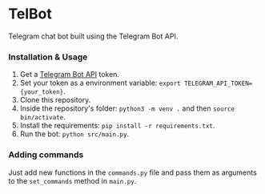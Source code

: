 # TelBot

Telegram chat bot built using the Telegram Bot API.

### Installation & Usage

1. Get a [Telegram Bot API](https://core.telegram.org/bots/api) token.
2. Set your token as a environment variable: `export TELEGRAM_API_TOKEN={your_token}`.
3. Clone this repository.
4. Inside the repository's folder: `python3 -m venv .` and then `source bin/activate`.
5. Install the requirements: `pip install -r requirements.txt`.
6. Run the bot: `python src/main.py`.

### Adding commands

Just add new functions in the `commands.py` file and pass them as arguments to the `set_commands` method in `main.py`.
